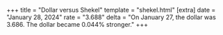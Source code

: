+++
title = "Dollar versus Shekel"
template = "shekel.html"
[extra]
date = "January 28, 2024"
rate = "3.688"
delta = "On January 27, the dollar was 3.686. The dollar became 0.044% stronger."
+++
